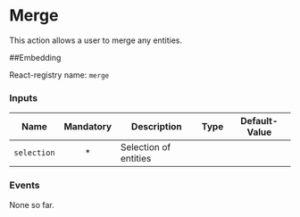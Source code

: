 # Merge
This action allows a user to merge any entities.

##Embedding

React-registry name: `merge`

### Inputs

| Name                            | Mandatory   | Description                                                                                                                                                                                               | Type     | Default-Value              |
|-------------------------------- | :---------: | ----------------------------------------------------------------------------------------------------------------------------------------------------------------------------------------------------------| -------- | ---------------------------|
| `selection`                     | *           | Selection of entities


### Events

None so far.

